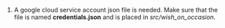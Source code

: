 1. A google cloud service account json file is needed. Make sure that the file is named **credentials.json** and is placed in _src/wish_on_occasion_.
